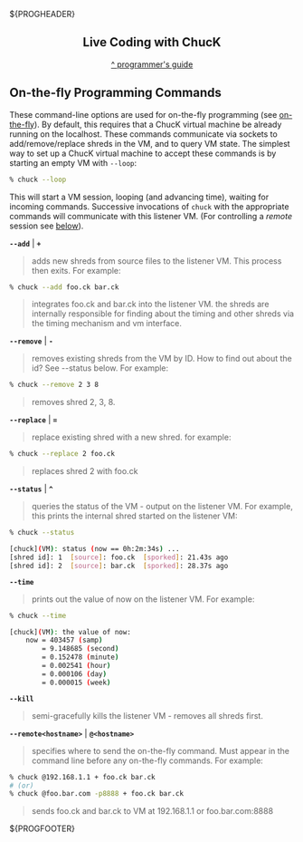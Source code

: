 ${PROGHEADER}

<center>

## Live Coding with ChucK

[^ programmer's guide](./index.md)

</center>

## On-the-fly Programming Commands

These command-line options are used for on-the-fly programming 
(see [on-the-fly](href="http://on-the-fly.cs.princeton.edu/)).
By default, this requires that a ChucK virtual machine be already running 
on the localhost.  These commands communicate via sockets to add/remove/replace 
shreds in the VM, and to query VM state.  The simplest way to set up a 
ChucK virtual machine to accept these commands is by starting an empty VM 
with `--loop`:

```bash
% chuck --loop
```

This will start a VM session, looping (and advancing time), waiting for incoming 
commands.  Successive invocations of `chuck` with the appropriate commands will 
communicate with this listener VM. (For controlling a _remote_ session see 
[below](#remote)).

__`--add`__ | __`+`__
> adds new shreds from source files to the listener VM.  This process then 
> exits. For example:
```bash
% chuck --add foo.ck bar.ck
```
> integrates foo.ck and bar.ck into the listener VM.  the shreds are 
> internally responsible for finding about the timing and other 
> shreds via the timing mechanism and vm interface.

__`--remove`__ | __`-`__
> removes existing shreds from the VM by ID.  How to find out 
> about the id?  See --status below.  For example:
```bash
% chuck --remove 2 3 8
```
> removes shred 2, 3, 8.

__`--replace`__ | __`=`__
> replace existing shred with a new shred.  for example:
```bash
% chuck --replace 2 foo.ck
```
> replaces shred 2 with foo.ck

__`--status`__ | __`^`__
> queries the status of the VM - output on the listener VM.  For example,
> this prints the internal shred started on the listener VM:
```bash
% chuck --status

[chuck](VM): status (now == 0h:2m:34s) ...
[shred id]: 1  [source]: foo.ck  [sporked]: 21.43s ago 
[shred id]: 2  [source]: bar.ck  [sporked]: 28.37s ago
```

__`--time`__
> prints out the value of now on the listener VM. For example:
```bash
% chuck --time

[chuck](VM): the value of now:
    now = 403457 (samp)
        = 9.148685 (second)
        = 0.152478 (minute)
        = 0.002541 (hour)
        = 0.000106 (day)
        = 0.000015 (week)
```

__`--kill`__
> semi-gracefully kills the listener VM - removes all shreds first.

<a id="remote"></a>

__`--remote<hostname>`__ | __`@<hostname>`__
> specifies where to send the on-the-fly command. Must appear in the command 
> line before any on-the-fly commands. For example:
```bash
% chuck @192.168.1.1 + foo.ck bar.ck
# (or)
% chuck @foo.bar.com -p8888 + foo.ck bar.ck
```
> sends foo.ck and bar.ck to VM at 192.168.1.1 or foo.bar.com:8888

${PROGFOOTER}

